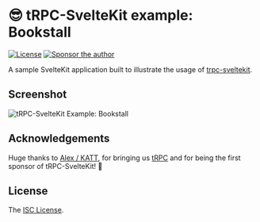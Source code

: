 # 😎 tRPC-SvelteKit example: Bookstall

[![License][license-image]][license-url]
[![Sponsor the author][sponsor-image]][sponsor-url]

A sample SvelteKit application built to illustrate the usage of [trpc-sveltekit](https://icflorescu.github.io/trpc-sveltekit/).

## Screenshot

![tRPC-SvelteKit Example: Bookstall](https://user-images.githubusercontent.com/581999/204535160-5ca59227-81cb-4281-bbad-23a7869c6031.png)

## Acknowledgements

Huge thanks to [Alex / KATT](https://github.com/KATT), for bringing us [tRPC](https://trpc.io/) and for being the first sponsor of tRPC-SvelteKit! 🎉

## License

The [ISC License](LICENSE).

[license-image]: http://img.shields.io/npm/l/trpc-sveltekit.svg?style=flat-square
[license-url]: LICENSE
[sponsor-image]: https://img.shields.io/badge/sponsor-violet?style=flat-square
[sponsor-url]: https://github.com/sponsors/icflorescu
